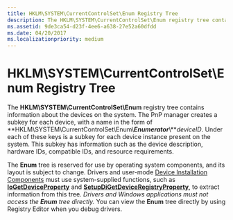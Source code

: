 ```yaml
---
title: HKLM\SYSTEM\CurrentControlSet\Enum Registry Tree
description: The HKLM\SYSTEM\CurrentControlSet\Enum registry tree contains information about the devices on the system.
ms.assetid: 9de3ca54-d23f-4ee6-a638-27e52a60dfdd
ms.date: 04/20/2017
ms.localizationpriority: medium
---
```


# HKLM\\SYSTEM\\CurrentControlSet\\Enum Registry Tree





The **HKLM\\SYSTEM\\CurrentControlSet\\Enum** registry tree contains information about the devices on the system. The PnP manager creates a subkey for each device, with a name in the form of **HKLM\\SYSTEM\\CurrentControlSet\\Enum\\***Enumerator***\\***deviceID*. Under each of these keys is a subkey for each device instance present on the system. This subkey has information such as the device description, hardware IDs, compatible IDs, and resource requirements.

The **Enum** tree is reserved for use by operating system components, and its layout is subject to change. Drivers and user-mode [Device Installation Components](https://msdn.microsoft.com/library/windows/hardware/ff541277) must use system-supplied functions, such as [**IoGetDeviceProperty**](https://msdn.microsoft.com/library/windows/hardware/ff549203) and [**SetupDiGetDeviceRegistryProperty**](https://msdn.microsoft.com/library/windows/hardware/ff551967), to extract information from this tree. *Drivers and Windows applications must not access the* ***Enum*** *tree directly.* You can view the **Enum** tree directly by using Registry Editor when you debug drivers.

 

 





